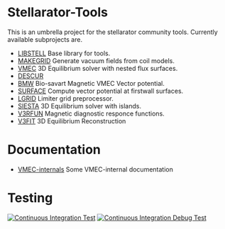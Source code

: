 # Stellarator-Tools
This is an umbrella project for the stellarator community tools. Currently available 
subprojects are.

* [LIBSTELL](https://github.com/ORNL-Fusion/LIBSTELL) Base library for tools.
* [MAKEGRID](https://github.com/ORNL-Fusion/MAKEGRID) Generate vacuum fields from coil models. 
* [VMEC](https://github.com/ORNL-Fusion/PARVMEC) 3D Equilibrium solver with nested flux surfaces.
* [DESCUR](https://github.com/ORNL-Fusion/DESCUR)
* [BMW](https://github.com/ORNL-Fusion/BMW) Bio-savart Magnetic VMEC Vector potential.
* [SURFACE](https://github.com/ORNL-Fusion/SURFACE) Compute vector potential at firstwall surfaces. 
* [LGRID](https://github.com/ORNL-Fusion/LGRID) Limiter grid preprocessor. 
* [SIESTA](https://github.com/ORNL-Fusion/SIESTA) 3D Equilibrium solver with islands.
* [V3RFUN](https://github.com/ORNL-Fusion/V3RFUN) Magnetic diagnostic responce functions.
* [V3FIT](https://github.com/cianciosa/V3FIT) 3D Equilibrium Reconstruction

#  Documentation
* [VMEC-internals](https://github.com/jonathanschilling/vmec-internals) Some VMEC-internal documentation

# Testing
[![Continuous Integration Test](https://github.com/ORNL-Fusion/Stellarator-Tools/actions/workflows/ci_test.yaml/badge.svg?branch=master&event=schedule)](https://github.com/ORNL-Fusion/Stellarator-Tools/actions/workflows/ci_test.yaml)
[![Continuous Integration Debug Test](https://github.com/ORNL-Fusion/Stellarator-Tools/actions/workflows/ci_debug_test.yaml/badge.svg)](https://github.com/ORNL-Fusion/Stellarator-Tools/actions/workflows/ci_debug_test.yaml)
